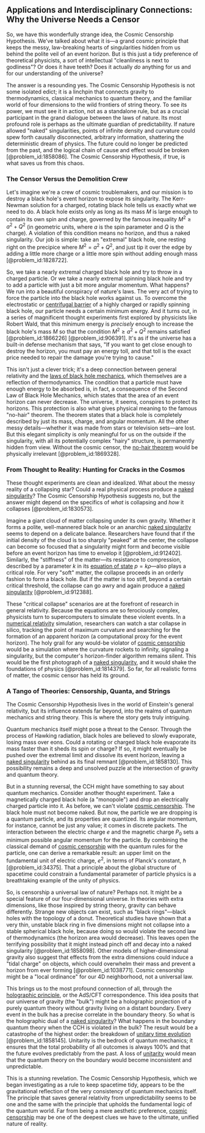 ## Applications and Interdisciplinary Connections: Why the Universe Needs a Censor

So, we have this wonderfully strange idea, the Cosmic Censorship Hypothesis. We’ve talked about what it is—a grand cosmic principle that keeps the messy, law-breaking hearts of singularities hidden from us behind the polite veil of an event horizon. But is this just a tidy preference of theoretical physicists, a sort of intellectual "cleanliness is next to godliness"? Or does it have teeth? Does it actually *do* anything for us and for our understanding of the universe?

The answer is a resounding yes. The Cosmic Censorship Hypothesis is not some isolated edict; it is a linchpin that connects gravity to thermodynamics, classical mechanics to quantum theory, and the familiar world of four dimensions to the wild frontiers of string theory. To see its power, we must see it in action, not as a standalone rule, but as a crucial participant in the grand dialogue between the laws of nature. Its most profound role is perhaps as the ultimate guardian of predictability. If nature allowed "naked" singularities, points of infinite density and curvature could spew forth causally disconnected, arbitrary information, shattering the deterministic dream of physics. The future could no longer be predicted from the past, and the logical chain of cause and effect would be broken [@problem_id:1858086]. The Cosmic Censorship Hypothesis, if true, is what saves us from this chaos.

### The Censor Versus the Demolition Crew

Let's imagine we're a crew of cosmic troublemakers, and our mission is to destroy a black hole's event horizon to expose its singularity. The Kerr-Newman solution for a charged, rotating black hole tells us exactly what we need to do. A black hole exists only as long as its mass $M$ is large enough to contain its own spin and charge, governed by the famous inequality $M^2 \ge a^2 + Q^2$ (in geometric units, where $a$ is the spin parameter and $Q$ is the charge). A violation of this condition means no horizon, and thus a naked singularity. Our job is simple: take an "extremal" black hole, one resting right on the precipice where $M^2 = a^2 + Q^2$, and just tip it over the edge by adding a little more charge or a little more spin without adding enough mass [@problem_id:1828722].

So, we take a nearly extremal charged black hole and try to throw in a charged particle. Or we take a nearly extremal spinning black hole and try to add a particle with just a bit more angular momentum. What happens? We run into a beautiful conspiracy of nature's laws. The very act of trying to force the particle into the black hole works against us. To overcome the electrostatic or [centrifugal barrier](@article_id:146659) of a highly charged or rapidly spinning black hole, our particle needs a certain minimum energy. And it turns out, in a series of magnificent thought experiments first explored by physicists like Robert Wald, that this minimum energy is *precisely* enough to increase the black hole's mass $M$ so that the condition $M^2 \ge a^2 + Q^2$ remains satisfied [@problem_id:1866226] [@problem_id:906391]. It's as if the universe has a built-in defense mechanism that says, "If you want to get close enough to destroy the horizon, you must pay an energy toll, and that toll is the exact price needed to repair the damage you're trying to cause."

This isn't just a clever trick; it's a deep connection between general relativity and the [laws of black hole mechanics](@article_id:142766), which themselves are a reflection of thermodynamics. The condition that a particle must have enough energy to be absorbed is, in fact, a consequence of the Second Law of Black Hole Mechanics, which states that the area of an event horizon can never decrease. The universe, it seems, conspires to protect its horizons. This protection is also what gives physical meaning to the famous "no-hair" theorem. The theorem states that a black hole is completely described by just its mass, charge, and angular momentum. All the other messy details—whether it was made from stars or television sets—are lost. But this elegant simplicity is only meaningful for us on the outside if the singularity, with all its potentially complex "hairy" structure, is permanently hidden from view. Without the cosmic censor, the [no-hair theorem](@article_id:201244) would be physically irrelevant [@problem_id:1869328].

### From Thought to Reality: Hunting for Cracks in the Cosmos

These thought experiments are clean and idealized. What about the messy reality of a collapsing star? Could a real physical process produce a [naked singularity](@article_id:160456)? The Cosmic Censorship Hypothesis suggests no, but the answer might depend on the specifics of *what* is collapsing and *how* it collapses [@problem_id:1830573].

Imagine a giant cloud of matter collapsing under its own gravity. Whether it forms a polite, well-mannered black hole or an anarchic [naked singularity](@article_id:160456) seems to depend on a delicate balance. Researchers have found that if the initial density of the cloud is too sharply "peaked" at the center, the collapse can become so focused that a singularity might form and become visible before an event horizon has time to envelop it [@problem_id:912402]. Similarly, the "stiffness" of the matter—its resistance to compression, described by a parameter $k$ in its [equation of state](@article_id:141181) $p=k\rho$—also plays a critical role. For very "soft" matter, the collapse proceeds in an orderly fashion to form a black hole. But if the matter is too stiff, beyond a certain critical threshold, the collapse can go awry and again produce a [naked singularity](@article_id:160456) [@problem_id:912388].

These "critical collapse" scenarios are at the forefront of research in general relativity. Because the equations are so ferociously complex, physicists turn to supercomputers to simulate these violent events. In a [numerical relativity](@article_id:139833) simulation, researchers can watch a star collapse in silico, tracking the point of maximum curvature and searching for the formation of an apparent horizon (a computational proxy for the event horizon). The holy grail for any would-be violator of [cosmic censorship](@article_id:272163) would be a simulation where the curvature rockets to infinity, signaling a singularity, but the computer's horizon-finder algorithm remains silent. This would be the first photograph of a [naked singularity](@article_id:160456), and it would shake the foundations of physics [@problem_id:1814379]. So far, for all realistic forms of matter, the cosmic censor has held its ground.

### A Tango of Theories: Censorship, Quanta, and Strings

The Cosmic Censorship Hypothesis lives in the world of Einstein's general relativity, but its influence extends far beyond, into the realms of quantum mechanics and string theory. This is where the story gets truly intriguing.

Quantum mechanics itself might pose a threat to the Censor. Through the process of Hawking radiation, black holes are believed to slowly evaporate, losing mass over eons. Could a rotating or charged black hole evaporate its mass faster than it sheds its spin or charge? If so, it might eventually be pushed over the extremal limit and dissolve its event horizon, leaving a [naked singularity](@article_id:160456) behind as its final remnant [@problem_id:1858130]. This possibility remains a deep and unsolved puzzle at the intersection of gravity and quantum theory.

But in a stunning reversal, the CCH might have something to say about quantum mechanics. Consider another thought experiment. Take a magnetically charged black hole (a "monopole") and drop an electrically charged particle into it. As before, we can't violate [cosmic censorship](@article_id:272163). The black hole must not become naked. But now, the particle we are dropping is a quantum particle, and its properties are quantized. Its angular momentum, for instance, cannot be just any value; it comes in discrete packets. The interaction between the electric charge $e$ and the magnetic charge $P_0$ sets a minimum possible angular momentum for the particle. By combining the classical demand of [cosmic censorship](@article_id:272163) with the quantum rules for the particle, one can derive a remarkable result: an upper limit on the fundamental unit of electric charge, $e^2$, in terms of Planck's constant, $\hbar$ [@problem_id:34375]. That a principle about the global structure of spacetime could constrain a fundamental parameter of particle physics is a breathtaking example of the unity of physics.

So, is censorship a universal law of nature? Perhaps not. It might be a special feature of our four-dimensional universe. In theories with extra dimensions, like those inspired by string theory, gravity can behave differently. Strange new objects can exist, such as "black rings"—black holes with the topology of a donut. Theoretical studies have shown that a very thin, unstable black ring in five dimensions might not collapse into a stable spherical black hole, because doing so would violate the second law of thermodynamics (the horizon area would decrease). This leaves open the terrifying possibility that it might instead pinch off and decay into a naked singularity [@problem_id:1858098]. Other models of higher-dimensional gravity also suggest that effects from the extra dimensions could induce a "tidal charge" on objects, which could overwhelm their mass and prevent a horizon from ever forming [@problem_id:1038771]. Cosmic censorship might be a "local ordinance" for our 4D neighborhood, not a universal law.

This brings us to the most profound connection of all, through the [holographic principle](@article_id:135812), or the AdS/CFT correspondence. This idea posits that our universe of gravity (the "bulk") might be a holographic projection of a purely quantum theory without gravity living on a distant boundary. Every event in the bulk has a precise correlate in the boundary theory. So what is the holographic dual of a [naked singularity](@article_id:160456)? What happens in the boundary quantum theory when the CCH is violated in the bulk? The result would be a catastrophe of the highest order: the breakdown of [unitary time evolution](@article_id:192041) [@problem_id:1858145]. Unitarity is the bedrock of quantum mechanics; it ensures that the total probability of all outcomes is always 100% and that the future evolves predictably from the past. A loss of [unitarity](@article_id:138279) would mean that the quantum theory on the boundary would become inconsistent and unpredictable.

This is a stunning revelation. The Cosmic Censorship Hypothesis, which we began investigating as a rule to keep spacetime tidy, appears to be the gravitational reflection of the very consistency of quantum mechanics itself. The principle that saves general relativity from unpredictability seems to be one and the same with the principle that upholds the fundamental logic of the quantum world. Far from being a mere aesthetic preference, [cosmic censorship](@article_id:272163) may be one of the deepest clues we have to the ultimate, unified nature of reality.